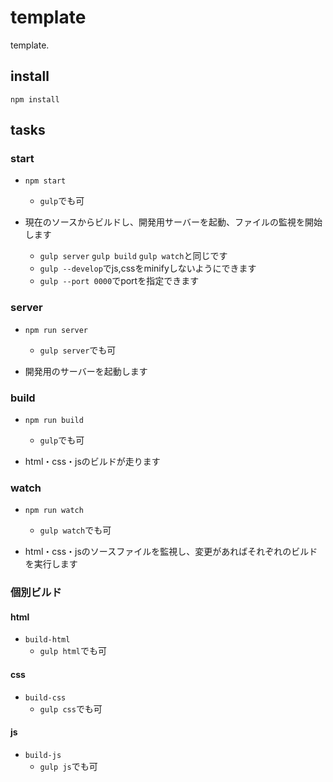 # template

template.

## install

```
npm install
```
<!-- bower install -->

## tasks

### start

- `npm start`
    - `gulp`でも可

- 現在のソースからビルドし、開発用サーバーを起動、ファイルの監視を開始します
    - `gulp server` `gulp build` `gulp watch`と同じです
    - `gulp --develop`でjs,cssをminifyしないようにできます
    - `gulp --port 0000`でportを指定できます

### server

- `npm run server`
    - `gulp server`でも可

- 開発用のサーバーを起動します

### build

- `npm run build`
    - `gulp`でも可

- html・css・jsのビルドが走ります

### watch

- `npm run watch`
    - `gulp watch`でも可

- html・css・jsのソースファイルを監視し、変更があればそれぞれのビルドを実行します

### 個別ビルド

#### html
- `build-html`
    - `gulp html`でも可

#### css
- `build-css`
    - `gulp css`でも可

#### js
- `build-js`
    - `gulp js`でも可
